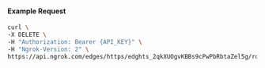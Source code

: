 <!-- Code generated for API Clients. DO NOT EDIT. -->

#### Example Request

```bash
curl \
-X DELETE \
-H "Authorization: Bearer {API_KEY}" \
-H "Ngrok-Version: 2" \
https://api.ngrok.com/edges/https/edghts_2qkXUOgvKBBs9cPwPbRbtaZel5g/routes/edghtsrt_2qkXUQqvVjW6V7cKTYbg8qAOR2Z/response_headers
```
